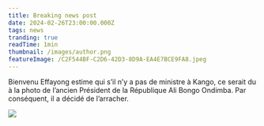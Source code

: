 ```yaml
---
title: Breaking news post
date: 2024-02-26T23:00:00.000Z
tags: news
tranding: true
readTime: 1min
thumbnail: /images/author.png
featureImage: /C2F544BF-C2D6-42D3-8D9A-EA4E7BCE9FA8.jpeg
---
```


Bienvenu  Effayong estime qui s’il n’y a pas de ministre à Kango, ce serait du à la photo de l’ancien Président de la République Ali Bongo Ondimba. Par conséquent, il a décidé de l’arracher.

![](/DD638CDA-1665-4AA2-AC5E-566E02C50BDD.jpeg)

### &#x20;&#xA;
